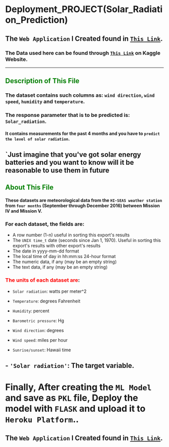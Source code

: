 # Deployment_PROJECT(Solar_Radiation_Prediction) 
## The `Web Application` I Created found in  <a href="https://radiation-prediction.herokuapp.com/" target="_blank">`This Link`</a>.
### The Data used here can be found through  <a href="https://www.kaggle.com/dronio/SolarEnergy#" target="_blank">`This Link`</a> on Kaggle Website.
-----------------------------------------------

## <font color='green'>Description of This File</font> 

### The dataset contains such columns as: `wind direction`, `wind speed`, `humidity` and `temperature`. 

### The response parameter that is to be predicted is: `Solar_radiation`. 
#### It contains measurements for the past 4 months and you have to `predict the level of solar radiation`.

## `Just imagine that you've got solar energy batteries and you want to know will it be reasonable to use them in future

##  <font color='green'>About This File</font>


#### These datasets are meteorological data from the `HI-SEAS weather station` from `four months` (September through December 2016) between Mission IV and Mission V.

### For each dataset, the fields are:

- A row number (1-n) useful in sorting this export's results
- The `UNIX time_t` date (seconds since Jan 1, 1970). Useful in sorting this export's results with other export's results
- The date in yyyy-mm-dd format
- The local time of day in hh:mm:ss 24-hour format
- The numeric data, if any (may be an empty string)
- The text data, if any (may be an empty string)

### <font color='red'>The units of each dataset are</font>:

- `Solar radiation`: watts per meter^2

- `Temperature`: degrees Fahrenheit

- `Humidity`: percent

- `Barometric pressure`: Hg

- `Wind direction`: degrees

- `Wind speed`: miles per hour

- `Sunrise/sunset`: Hawaii time

## - `'Solar radiation'`: The target variable. 

# Finally, After creating the `ML Model` and save as `PKL` file, Deploy the model with `FLASK` and upload it to `Heroku Platform`..
## The `Web Application` I Created found in  <a href="https://radiation-prediction.herokuapp.com/" target="_blank">`This Link`</a>.
